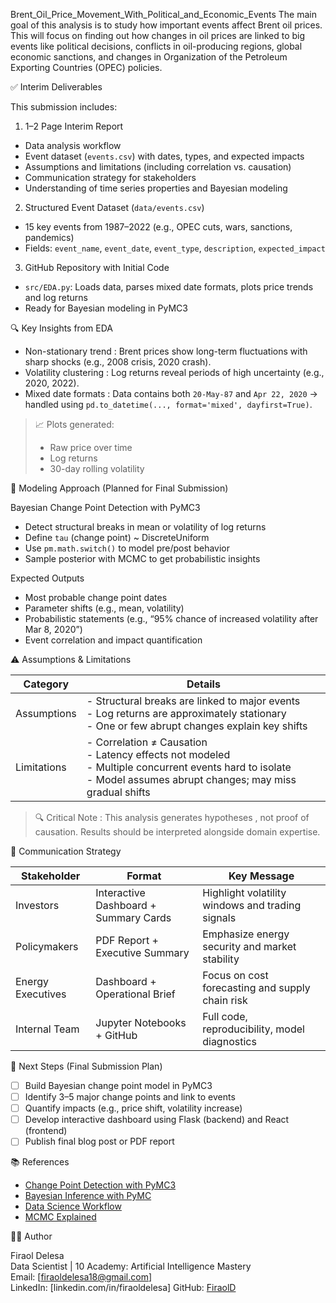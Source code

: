   Brent_Oil_Price_Movement_With_Political_and_Economic_Events
The main goal of this analysis is to study how important events affect Brent oil prices. This will focus on finding out how changes in oil prices are linked to big events like political decisions, conflicts in oil-producing regions, global economic sanctions, and changes in Organization of the Petroleum Exporting Countries (OPEC) policies.


   ✅ Interim Deliverables

This submission includes:

1.   1–2 Page Interim Report    
   - Data analysis workflow  
   - Event dataset (`events.csv`) with dates, types, and expected impacts  
   - Assumptions and limitations (including correlation vs. causation)  
   - Communication strategy for stakeholders  
   - Understanding of time series properties and Bayesian modeling  

2.   Structured Event Dataset (`data/events.csv`)    
   - 15 key events from 1987–2022 (e.g., OPEC cuts, wars, sanctions, pandemics)  
   - Fields: `event_name`, `event_date`, `event_type`, `description`, `expected_impact`

3.   GitHub Repository with Initial Code    
   - `src/EDA.py`: Loads data, parses mixed date formats, plots price trends and log returns  
   - Ready for Bayesian modeling in PyMC3

🔍 Key Insights from EDA

-   Non-stationary trend  : Brent prices show long-term fluctuations with sharp shocks (e.g., 2008 crisis, 2020 crash).
-   Volatility clustering  : Log returns reveal periods of high uncertainty (e.g., 2020, 2022).
-   Mixed date formats  : Data contains both `20-May-87` and `Apr 22, 2020` → handled using `pd.to_datetime(..., format='mixed', dayfirst=True)`.

> 📈 Plots generated:  
> - Raw price over time  
> - Log returns  
> - 30-day rolling volatility

🧠 Modeling Approach (Planned for Final Submission)

Bayesian Change Point Detection with PyMC3
- Detect structural breaks in mean or volatility of log returns
- Define `tau` (change point) ~ DiscreteUniform
- Use `pm.math.switch()` to model pre/post behavior
- Sample posterior with MCMC to get probabilistic insights

 Expected Outputs
- Most probable change point dates
- Parameter shifts (e.g., mean, volatility)
- Probabilistic statements (e.g., “95% chance of increased volatility after Mar 8, 2020”)
- Event correlation and impact quantification

⚠️ Assumptions & Limitations

| Category | Details |
|--------|-------|
|   Assumptions   | - Structural breaks are linked to major events<br>- Log returns are approximately stationary<br>- One or few abrupt changes explain key shifts |
|   Limitations   | - Correlation ≠ Causation<br>- Latency effects not modeled<br>- Multiple concurrent events hard to isolate<br>- Model assumes abrupt changes; may miss gradual shifts |

> 🔍   Critical Note  : This analysis generates   hypotheses  , not proof of causation. Results should be interpreted alongside domain expertise.

📣 Communication Strategy

| Stakeholder | Format | Key Message |
|-----------|--------|-----------|
|   Investors   | Interactive Dashboard + Summary Cards | Highlight volatility windows and trading signals |
|   Policymakers   | PDF Report + Executive Summary | Emphasize energy security and market stability |
|   Energy Executives   | Dashboard + Operational Brief | Focus on cost forecasting and supply chain risk |
|   Internal Team   | Jupyter Notebooks + GitHub | Full code, reproducibility, model diagnostics |

🚀 Next Steps (Final Submission Plan)

- [ ] Build Bayesian change point model in PyMC3
- [ ] Identify 3–5 major change points and link to events
- [ ] Quantify impacts (e.g., price shift, volatility increase)
- [ ] Develop interactive dashboard using   Flask (backend)   and   React (frontend)  
- [ ] Publish final   blog post or PDF report  

📚 References

- [Change Point Detection with PyMC3](https://forecastegy.com/posts/change-point-detection-time-series-python/)
- [Bayesian Inference with PyMC](https://www.pymc.io/blog/chris_F_pydata2022.html)
- [Data Science Workflow](https://towardsdatascience.com/mastering-the-data-science-workflow-2a47d8b613c4)
- [MCMC Explained](https://towardsdatascience.com/monte-carlo-markov-chain-mcmc-explained-94e3a6c8de11)

 🧑‍💻 Author

Firaol Delesa  
Data Scientist | 10 Academy: Artificial Intelligence Mastery  
Email: [firaoldelesa18@gmail.com]  
LinkedIn: [linkedin.com/in/firaoldelesa] 
GitHub: [FiraolD](https://github.com/FiraolD)
